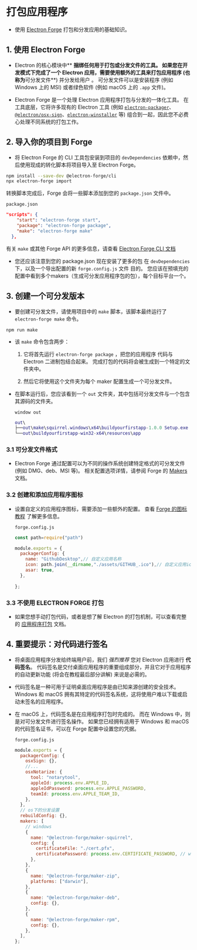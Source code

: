 # 打包应用程序

+ 使用 [Electron Forge](https://www.electronforge.io/) 打包和分发应用的基础知识。



## 1. 使用 Electron Forge

+ Electron 的核心模块中** **捆绑任何用于打包或分发文件的工具。 如果您在开发模式下完成了一个 Electron 应用，需要使用额外的工具来打包应用程序 (也称为**可分发文件**) 并分发给用户 。 可分发文件可以是安装程序 (例如 Windows 上的 MSI) 或者绿色软件 (例如 macOS 上的 `.app` 文件)。

+ Electron Forge 是一个处理 Electron 应用程序打包与分发的一体化工具。 在工具底层，它将许多现有的 Electron 工具 (例如 [`electron-packager`](https://github.com/electron/electron-packager)、 [`@electron/osx-sign`](https://github.com/electron/osx-sign)、[`electron-winstaller`](https://github.com/electron/windows-installer) 等) 组合到一起，因此您不必费心处理不同系统的打包工作。

## 2. 导入你的项目到 Forge

+ 将 Electron Forge 的 CLI 工具包安装到项目的 `devDependencies` 依赖中，然后使用现成的转化脚本将项目导入至 Electron Forge。

```sh
npm install --save-dev @electron-forge/cli
npx electron-forge import
```

转换脚本完成后，Forge 会将一些脚本添加到您的 `package.json` 文件中。

`package.json`

```json
"scripts": {
    "start": "electron-forge start",
    "package": "electron-forge package",
    "make": "electron-forge make"
  },
```

有关 `make` 或其他 Forge API 的更多信息，请查看 [Electron Forge CLI 文档](https://www.electronforge.io/cli#commands)

+ 您还应该注意到您的 package.json 现在安装了更多的包 在 `devDependencies` 下，以及一个导出配置的新 `forge.config.js` 文件 目的。 您应该在预填充的配置中看到多个makers（生成可分发应用程序包的包），每个目标平台一个。

## 3. 创建一个可分发版本

+ 要创建可分发文件，请使用项目中的 `make` 脚本，该脚本最终运行了 `electron-forge make` 命令。

```shell
npm run make
```

+ 该 `make` 命令包含两步：

  1. 它将首先运行 `electron-forge package` ，把您的应用程序 代码与 Electron 二进制包结合起来。 完成打包的代码将会被生成到一个特定的文件夹中。

  2. 然后它将使用这个文件夹为每个 maker 配置生成一个可分发文件。

+ 在脚本运行后，您应该看到一个 `out` 文件夹，其中包括可分发文件与一个包含其源码的文件夹。

  `window out`

  ```lua
  out\
  ├──out\make\squirrel.windows\x64\buildyourfirstapp-1.0.0 Setup.exe
  └──out\buildyourfirstapp-win32-x64\resources\app
  ```

### 3.1 可分发文件格式

+ Electron Forge 通过配置可以为不同的操作系统创建特定格式的可分发文件 (例如 DMG、deb、MSI 等)。 相关配置选项详情，请参阅 Forge 的 [Makers](https://www.electronforge.io/config/makers) 文档。

### 3.2 创建和添加应用程序图标

+ 设置自定义的应用程序图标，需要添加一些额外的配置。 查看 [Forge 的图标教程](https://www.electronforge.io/guides/create-and-add-icons) 了解更多信息。

  `forge.config.js`

  ```js
  const path=require("path")
  
  module.exports = {
    packagerConfig: {
      name: "GithubDesktop",// 自定义应用名称
      icon: path.join(__dirname,"./assets/GITHUB_.ico"),// 自定义应用icon,需要为ico格式
      asar: true,
    },
    
  };
  ```

### 3.3 不使用 ELECTRON FORGE 打包

+ 如果您想手动打包代码，或者是想了解 Electron 的打包机制，可以查看完整的 [应用程序打包](https://www.electronjs.org/zh/docs/latest/tutorial/application-distribution) 文档。

## 4. 重要提示：对代码进行签名

+ 将桌面应用程序分发给终端用户前，我们 *强烈推荐* 您对 Electron 应用进行 **代码签名**。 代码签名是交付桌面应用程序的重要组成部分，并且它对于应用程序的自动更新功能 (将会在教程最后部分讲解) 来说是必需的。

+ 代码签名是一种可用于证明桌面应用程序是由已知来源创建的安全技术。 Windows 和 macOS 拥有其特定的代码签名系统，这将使用户难以下载或启动未签名的应用程序。

+ 在 macOS 上，代码签名是在应用程序打包时完成的。 而在 Windows 中，则是对可分发文件进行签名操作。 如果您已经拥有适用于 Windows 和 macOS 的代码签名证书，可以在 Forge 配置中设置您的凭据。

  `forge.config.js`

  ```js
  module.exports = {
    packagerConfig: {
      osxSign: {},
      //...
      osxNotarize: {
        tool: "notarytool",
        appleId: process.env.APPLE_ID,
        appleIdPassword: process.env.APPLE_PASSWORD,
        teamId: process.env.APPLE_TEAM_ID,
      },
    },
    // os下的分发设置
    rebuildConfig: {},
    makers: [
      // windows
      {
        name: "@electron-forge/maker-squirrel",
        config: {
          certificateFile: "./cert.pfx",
          certificatePassword: process.env.CERTIFICATE_PASSWORD, // window下的应用`程序签名
        },
      },
      {
        name: "@electron-forge/maker-zip",
        platforms: ["darwin"],
      },
      {
        name: "@electron-forge/maker-deb",
        config: {},
      },
      {
        name: "@electron-forge/maker-rpm",
        config: {},
      },
    ],
  };
  
  ```

  